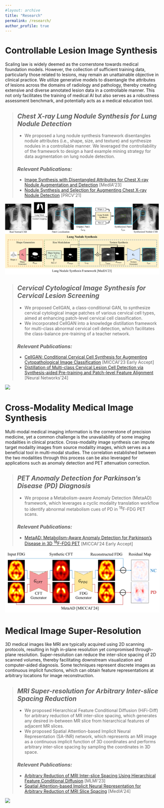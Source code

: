 ```yaml
---
#layout: archive
title: "Research"
permalink: /research/
author_profile: true
---
```


# Controllable Lesion Image Synthesis

Scaling law is widely deemed as the cornerstone towards medical foundation models. However, the collection of sufficient training data, particularly those related to lesions, may remain an unattainable objective in clinical practice. 
We utilize generative models to disentangle the attributes of lesions across the domains of radiology and pathology, thereby creating extensive and diverse annotated lesion data in a controllable manner.
This not only facilitates the training of medical AI but also serves as a robustness assessment benchmark, and potentially acts as a medical education tool.

> ## *Chest X-ray Lung Nodule Synthesis for Lung Nodule Detection*
> - We proposed a lung nodule synthesis framework disentangles nodule attributes (i.e., shape, size, and texture) and synthesize nodules in a controllable manner. We leveraged the controllability of the framework to design a hard example mining strategy for data augmentation on lung nodule detection.
> ### *Relevant Publications:*
> - <a href="https://www.sciencedirect.com/science/article/abs/pii/S136184152200336X" target="_blank">Image Synthesis with Disentangled Attributes for Chest X-ray Nodule Augmentation and Detection</a> [MedIA'23]
> - <a href="https://link.springer.com/chapter/10.1007/978-3-030-88010-1_45" target="_blank">Nodule Synthesis and Selection for Augmenting Chest X-ray Nodule Detection</a> [PRCV'21]

![](/images/nodule_synthesis.png)

> ## *Cervical Cytological Image Synthesis for Cervical Lesion Screening*
> - We proposed CellGAN, a class-conditional GAN, to synthesize cervical cytological image patches of various cervical cell types, aimed at enhancing patch-level cervical cell classification. 
> - We incorporated CellGAN into a knowledge distillation framework for multi-class abnormal cervical cell detection, which facilitates the class-balance pre-training of a teacher network.
> ### *Relevant Publications:*
> - <a href="https://link.springer.com/chapter/10.1007/978-3-031-43987-2_47" target="_blank">CellGAN: Conditional Cervical Cell Synthesis for Augmenting Cytopathological Image Classification</a> [MICCAI'23 Early Accept]
> - <a href="https://www.sciencedirect.com/science/article/abs/pii/S0893608024003290" target="_blank">Distillation of Multi-class Cervical Lesion Cell Detection via Synthesis-aided Pre-training and Patch-level Feature Alignment</a> [Neural Networks'24]

![](/images/cell_synthesis.png)


# Cross-Modality Medical Image Synthesis 

Multi-modal medical imaging information is the cornerstone of precision medicine, yet a common challenge is the unavailability of some imaging modalities in clinical practice.
Cross-modality image synthesis can impute target modality images from source modality images, which serves as a beneficial tool in multi-modal studies. 
The correlation established between the two modalities through this process can be also leveraged for applications such as anomaly detection and PET attenuation correction.

> ## *PET Anomaly Detection for Parkinson’s Disease (PD) Diagnosis*
> - We propose a Metabolism-aware Anomaly Detection (MetaAD) framework, which leverages a cyclic modality translation workflow to identify abnormal metabolism cues of PD in <sup>18</sup>F-FDG PET scans.
> ### *Relevant Publications:*
> - <a href="" target="_blank">MetaAD: Metabolism-Aware Anomaly Detection for Parkinson’s Disease in 3D <sup>18</sup>F-FDG PET</a> [MICCAI'24 Early Accept]

![](/images/metaAD.png)


# Medical Image Super-Resolution

3D medical images like MRI are typically acquired using 2D scanning protocols, resulting in high in-plane resolution yet compromised through-plane resolution.
Super-resolution can reduce the inter-slice spacing of 2D scanned volumes, thereby facilitating downstream visualization and computer-aided diagnosis. 
Some techniques represent discrete images as continuous implicit functions, which can obtain feature representations at arbitrary locations for image reconstruction.

> ## *MRI Super-resolution for Arbitrary Inter-slice Spacing Reduction*
> - We proposed Hierarchical Feature Conditional Diffusion (HiFi-Diff) for arbitrary reduction of MR inter-slice spacing, which generates any desired in-between MR slice from hierarchical features of adjacent MR slices.
> - We proposed Spatial Attention-based Implicit Neural Representation (SA-INR) network, which represents an MR image as a continuous implicit function of 3D coordinates and performs arbitrary inter-slice spacing by sampling the coordinates in 3D space.
> ### *Relevant Publications:*
> - <a href="https://link.springer.com/chapter/10.1007/978-3-031-45673-2_3" target="_blank">Arbitrary Reduction of MRI Inter-slice Spacing Using Hierarchical Feature Conditional Diffusion</a> [MLMI'23]
> - <a href="https://www.sciencedirect.com/science/article/pii/S1361841524000835" target="_blank">Spatial Attention-based Implicit Neural Representation for Arbitrary Reduction of MRI Slice Spacing</a> [MedIA'24]

![](/images/MRI_SR.png)
